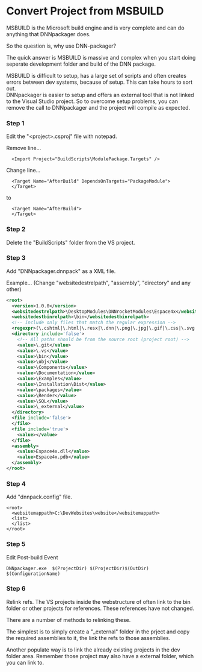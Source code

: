 ﻿# Convert Project from MSBUILD

MSBUILD is the Microsoft build engine and is very complete and can do anything that DNNpackager does.  

So the question is, why use DNN-packager?  

The quick answer is MSBUILD is massive and complex when you start doing seperate development folder and build of the DNN package.  

MSBUILD is difficult to setup, has a large set of scripts and often creates errors between dev systems, because of setup. This can take hours to sort out.  
DNNpackager is easier to setup and offers an external tool that is not linked to the Visual Studio project.  So to overcome setup problems, you can remove the call to DNNpackager and the project will compile as expected.  


### Step 1
Edit the "\<project>.csproj" file with notepad.

Remove line...
```
  <Import Project="BuildScripts\ModulePackage.Targets" />
```

Change line...
```
  <Target Name="AfterBuild" DependsOnTargets="PackageModule">
  </Target> 
```
to
```
  <Target Name="AfterBuild">
  </Target>
```
### Step 2
Delete the "BuildScripts" folder from the VS project.

### Step 3
Add "DNNpackager.dnnpack" as a XML file.

Example...  (Change "websitedestrelpath", "assembly", "directory" and any other)
```xml
<root>
  <version>1.0.0</version>
  <websitedestrelpath>\DesktopModules\DNNrocketModules\Espace4x</websitedestrelpath>
  <websitedestbinrelpath>\bin</websitedestbinrelpath>
  <!-- Include only files that match the regular expression -->
  <regexpr>(\.cshtml|\.html|\.resx|\.dnn|\.png|\.jpg|\.gif|\.css|\.svg|\.js|\.xml|\.txt|\.md|\.aspx|\.ascx|\.ashx|\.woff|\.woff2|\.ttf|\.rules)$</regexpr>
  <directory include='false'>
    <!-- All paths should be from the source root (project root) -->
    <value>\.git</value>
    <value>\.vs</value>
    <value>\bin</value>
    <value>\obj</value>
    <value>\Components</value>
    <value>\Documentation</value>
    <value>\Examples</value>
    <value>\Installation\Dist</value>
    <value>\packages</value>
    <value>\Render</value>
    <value>\SQL</value>
    <value>\_external</value>
  </directory>
  <file include='false'>
  </file>
  <file include='true'>
    <value></value>
  </file>
  <assembly>
    <value>Espace4x.dll</value>
    <value>Espace4x.pdb</value>
  </assembly>
</root>
```
### Step 4
Add "dnnpack.config" file.
```
<root>
  <websitemappath>C:\DevWebsites\website</websitemappath>
  <list>
  </list>  
</root>
```

### Step 5
Edit Post-build Event
```
DNNpackager.exe  $(ProjectDir) $(ProjectDir)$(OutDir) $(ConfigurationName)
```
### Step 6
Relink refs.
The VS projects inside the webstructure of often link to the bin folder or other projects for references.  These references have not changed.  

There are a number of methods to relinking these.  

The simplest is to simply create a "_external" folder in the prject and copy the required assemblies to it, the link the refs to those assemblies.

Another populate way is to link the already existing projects in the dev folder area.  Remember those project may also have a external folder, which you can link to.
